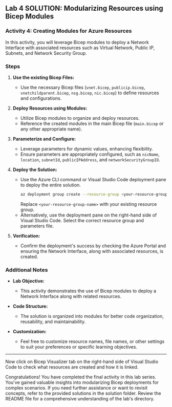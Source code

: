 ## Lab 4 SOLUTION: Modularizing Resources using Bicep Modules

### Activity 4: Creating Modules for Azure Resources

In this activity, you will leverage Bicep modules to deploy a Network Interface with associated resources such as Virtual Network, Public IP, Subnets, and Network Security Group.

### Steps

1. **Use the existing Bicep Files:**
   - Use the necessary Bicep files (`vnet.bicep`, `publicip.bicep`, `vnetchildparent.bicep`, `nsg.bicep`, `nic.bicep`) to define resources and configurations.

2. **Deploy Resources using Modules:**
   - Utilize Bicep modules to organize and deploy resources.
   - Reference the created modules in the main Bicep file (`main.bicep` or any other appropriate name).

3. **Parameterize and Configure:**
   - Leverage parameters for dynamic values, enhancing flexibility.
   - Ensure parameters are appropriately configured, such as `nicName`, `location`, `subnetId`, `publicIPAddress`, and `networkSecurityGroupID`.

4. **Deploy the Solution:**
   - Use the Azure CLI command or Visual Studio Code deployment pane to deploy the entire solution.
     ```bash
     az deployment group create --resource-group <your-resource-group-name> --template-file main.bicep
     ```
     Replace `<your-resource-group-name>` with your existing resource group.
   - Alternatively, use the deployment pane on the right-hand side of Visual Studio Code. Select the correct resource group and parameters file.

5. **Verification:**
   - Confirm the deployment's success by checking the Azure Portal and ensuring the Network Interface, along with associated resources, is created.

### Additional Notes

- **Lab Objective:**
  - This activity demonstrates the use of Bicep modules to deploy a Network Interface along with related resources.

- **Code Structure:**
  - The solution is organized into modules for better code organization, reusability, and maintainability.

- **Customization:**
  - Feel free to customize resource names, file names, or other settings to suit your preferences or specific learning objectives.

---

Now click on Bicep Visualizer tab on the right-hand side of Visual Studio Code to check what resources are created and how it is linked.

Congratulations! You have completed the final activity in this lab series. You've gained valuable insights into modularizing Bicep deployments for complex scenarios.
If you need further assistance or want to revisit concepts, refer to the provided solutions in the solution folder. Review the README file for a comprehensive understanding of the lab's directory.
